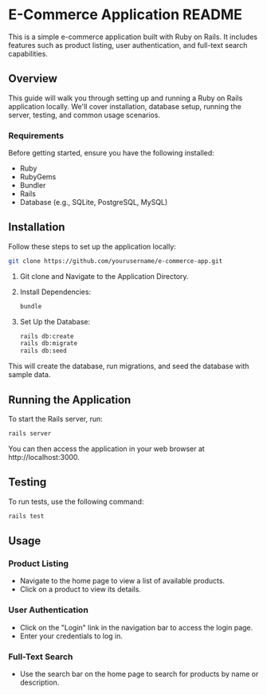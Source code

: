 # E-Commerce Application README

This is a simple e-commerce application built with Ruby on Rails. It includes features such as product listing, user authentication, and full-text search capabilities.

## Overview

This guide will walk you through setting up and running a Ruby on Rails application locally. We'll cover installation, database setup, running the server, testing, and common usage scenarios.

### Requirements

Before getting started, ensure you have the following installed:

- Ruby
- RubyGems
- Bundler
- Rails
- Database (e.g., SQLite, PostgreSQL, MySQL)

## Installation

Follow these steps to set up the application locally:

   ```bash
   git clone https://github.com/yourusername/e-commerce-app.git
   ```

1. Git clone and Navigate to the Application Directory.

2. Install Dependencies:

   ```bash
   bundle 
   ```

3. Set Up the Database:

   ```bash
   rails db:create
   rails db:migrate
   rails db:seed
   ```

This will create the database, run migrations, and seed the database with sample data.

## Running the Application

To start the Rails server, run:

   ```bash
   rails server
   ```

You can then access the application in your web browser at http://localhost:3000.

## Testing

To run tests, use the following command:

   ```bash
   rails test
   ```

## Usage

### Product Listing

- Navigate to the home page to view a list of available products.
- Click on a product to view its details.

### User Authentication

- Click on the "Login" link in the navigation bar to access the login page.
- Enter your credentials to log in.

### Full-Text Search

- Use the search bar on the home page to search for products by name or description.
